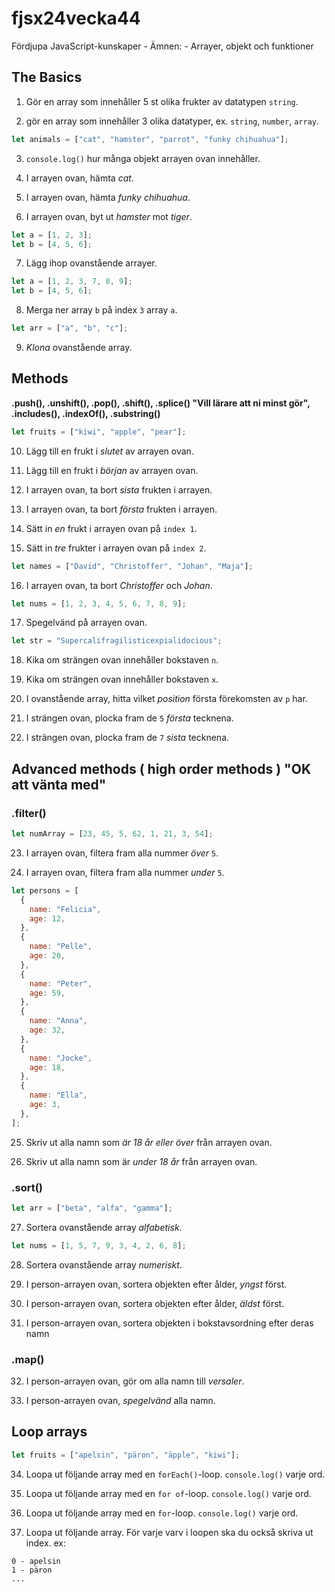 # fjsx24vecka44

Fördjupa JavaScript-kunskaper - Ämnen: - Arrayer, objekt och funktioner

## The Basics

1. Gör en array som innehåller 5 st olika frukter av datatypen `string`.

2. gör en array som innehåller 3 olika datatyper, ex. `string`, `number`, `array`.

```js
let animals = ["cat", "hamster", "parrot", "funky chihuahua"];
```

3. `console.log()` hur många objekt arrayen ovan innehåller.

4. I arrayen ovan, hämta _cat_.

5. I arrayen ovan, hämta _funky chihuahua_.

6. I arrayen ovan, byt ut _hamster_ mot _tiger_.

```js
let a = [1, 2, 3];
let b = [4, 5, 6];
```

7. Lägg ihop ovanstående arrayer.

```js
let a = [1, 2, 3, 7, 8, 9];
let b = [4, 5, 6];
```

8. Merga ner array `b` på index `3` array `a`.

```js
let arr = ["a", "b", "c"];
```

9. _Klona_ ovanstående array.

## Methods

**.push(), .unshift(), .pop(), .shift(), .splice() "Vill lärare att ni minst gör", .includes(), .indexOf(), .substring()**

```js
let fruits = ["kiwi", "apple", "pear"];
```

10. Lägg till en frukt i _slutet_ av arrayen ovan.

11. Lägg till en frukt i _början_ av arrayen ovan.

12. I arrayen ovan, ta bort _sista_ frukten i arrayen.

13. I arrayen ovan, ta bort _första_ frukten i arrayen.

14. Sätt in _en_ frukt i arrayen ovan på `index 1`.

15. Sätt in _tre_ frukter i arrayen ovan på `index 2`.

```js
let names = ["David", "Christoffer", "Johan", "Maja"];
```

16. I arrayen ovan, ta bort _Christoffer_ och _Johan_.

```js
let nums = [1, 2, 3, 4, 5, 6, 7, 8, 9];
```

17. Spegelvänd på arrayen ovan.

```js
let str = "Supercalifragilisticexpialidocious";
```

18. Kika om strängen ovan innehåller bokstaven `n`.

19. Kika om strängen ovan innehåller bokstaven `x`.

20. I ovanstående array, hitta vilket _position_ första förekomsten av `p` har.

21. I strängen ovan, plocka fram de `5` _första_ tecknena.

22. I strängen ovan, plocka fram de `7` _sista_ tecknena.

## Advanced methods ( high order methods ) "OK att vänta med"

### .filter()

```js
let numArray = [23, 45, 5, 62, 1, 21, 3, 54];
```

23. I arrayen ovan, filtera fram alla nummer _över_ `5`.

24. I arrayen ovan, filtera fram alla nummer _under_ `5`.

```js
let persons = [
  {
    name: "Felicia",
    age: 12,
  },
  {
    name: "Pelle",
    age: 20,
  },
  {
    name: "Peter",
    age: 59,
  },
  {
    name: "Anna",
    age: 32,
  },
  {
    name: "Jocke",
    age: 18,
  },
  {
    name: "Ella",
    age: 3,
  },
];
```

25. Skriv ut alla namn som _är 18 år eller över_ från arrayen ovan.

26. Skriv ut alla namn som är _under 18 år_ från arrayen ovan.

### .sort()

```js
let arr = ["beta", "alfa", "gamma"];
```

27. Sortera ovanstående array _alfabetisk_.

```js
let nums = [1, 5, 7, 9, 3, 4, 2, 6, 8];
```

28. Sortera ovanstående array _numeriskt_.

29. I person-arrayen ovan, sortera objekten efter ålder, _yngst_ först.

30. I person-arrayen ovan, sortera objekten efter ålder, _äldst_ först.

31. I person-arrayen ovan, sortera objekten i bokstavsordning efter deras namn

### .map()

32. I person-arrayen ovan, gör om alla namn till _versaler_.

33. I person-arrayen ovan, _spegelvänd_ alla namn.

## Loop arrays

```js
let fruits = ["apelsin", "päron", "äpple", "kiwi"];
```

34. Loopa ut följande array med en `forEach()`-loop. `console.log()` varje ord.

35. Loopa ut följande array med en `for of`-loop. `console.log()` varje ord.

36. Loopa ut följande array med en `for`-loop. `console.log()` varje ord.

37. Loopa ut följande array. För varje varv i loopen ska du också skriva ut index. ex:

```
0 - apelsin
1 - päron
...
```
